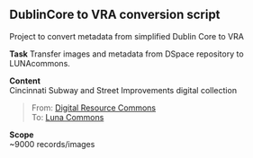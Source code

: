 DublinCore to VRA conversion script
-----------------------------------
Project to convert metadata from simplified Dublin Core to VRA  

**Task**
Transfer images and metadata from DSpace repository to LUNAcommons.

**Content**  
Cincinnati Subway and Street Improvements digital collection
>From: [Digital Resource Commons](http://drc.libraries.uc.edu/handle/2374.UC/702759)  
>To: [Luna Commons](http://digproj.libraries.uc.edu:8180/luna/servlet/univcincin~42~42)

**Scope**  
~9000 records/images

